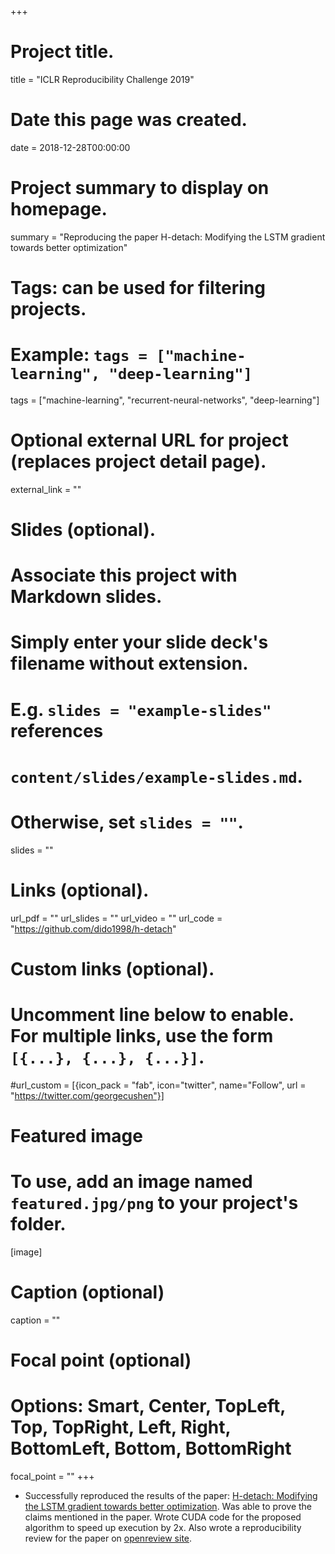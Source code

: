 +++
# Project title.
title = "ICLR Reproducibility Challenge 2019"

# Date this page was created.
date = 2018-12-28T00:00:00

# Project summary to display on homepage.
summary = "Reproducing the paper H-detach: Modifying the LSTM gradient towards better optimization"

# Tags: can be used for filtering projects.
# Example: `tags = ["machine-learning", "deep-learning"]`
tags = ["machine-learning", "recurrent-neural-networks", "deep-learning"]

# Optional external URL for project (replaces project detail page).
external_link = ""

# Slides (optional).
#   Associate this project with Markdown slides.
#   Simply enter your slide deck's filename without extension.
#   E.g. `slides = "example-slides"` references 
#   `content/slides/example-slides.md`.
#   Otherwise, set `slides = ""`.
slides = ""

# Links (optional).
url_pdf = ""
url_slides = ""
url_video = ""
url_code = "https://github.com/dido1998/h-detach"

# Custom links (optional).
#   Uncomment line below to enable. For multiple links, use the form `[{...}, {...}, {...}]`.
#url_custom = [{icon_pack = "fab", icon="twitter", name="Follow", url = "https://twitter.com/georgecushen"}]

# Featured image
# To use, add an image named `featured.jpg/png` to your project's folder. 
[image]
  # Caption (optional)
  caption = ""
  
  # Focal point (optional)
  # Options: Smart, Center, TopLeft, Top, TopRight, Left, Right, BottomLeft, Bottom, BottomRight
  focal_point = ""
+++

<ul>
<li> Successfully reproduced the results of the paper: <a href = "https://openreview.net/pdf?id=ryf7ioRqFX" target = "_blank">H-detach: Modifying the LSTM gradient towards better optimization</a>. Was able to prove the claims mentioned in the paper. Wrote CUDA code for the proposed algorithm to speed up execution by 2x. Also wrote a reproducibility review for the paper on <a href = "https://openreview.net/forum?id=ryf7ioRqFX&noteId=ryf7ioRqFX" target = "_blank">openreview site</a>. </li>

</ul>
